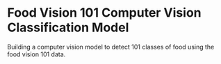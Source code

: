 # Food Vision 101 Computer Vision Classification Model
Building a computer vision model to detect 101 classes of food using the food vision 101 data. 
